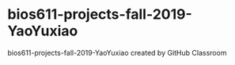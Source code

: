 # bios611-projects-fall-2019-YaoYuxiao
bios611-projects-fall-2019-YaoYuxiao created by GitHub Classroom
